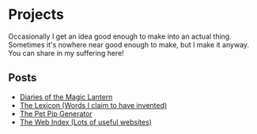# Projects

Occasionally I get an idea good enough to make into an actual thing. Sometimes it's nowhere near good enough to make, but I make it anyway. You can share in my suffering here!

## Posts
- [Diaries of the Magic Lantern](./dotml)
- [The Lexicon (Words I claim to have invented)](./lexicon.html)
- [The Pet Pip Generator](./time_signal.html)
- [The Web Index (Lots of useful websites)](./web_index.html)